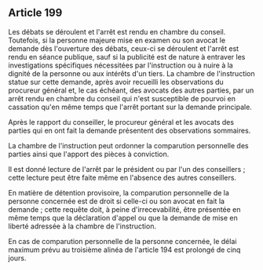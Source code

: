 Article 199
----
Les débats se déroulent et l'arrêt est rendu en chambre du conseil. Toutefois,
si la personne majeure mise en examen ou son avocat le demande dès l'ouverture
des débats, ceux-ci se déroulent et l'arrêt est rendu en séance publique, sauf
si la publicité est de nature à entraver les investigations spécifiques
nécessitées par l'instruction ou à nuire à la dignité de la personne ou aux
intérêts d'un tiers. La chambre de l'instruction statue sur cette demande, après
avoir recueilli les observations du procureur général et, le cas échéant, des
avocats des autres parties, par un arrêt rendu en chambre du conseil qui n'est
susceptible de pourvoi en cassation qu'en même temps que l'arrêt portant sur la
demande principale.

Après le rapport du conseiller, le procureur général et les avocats des parties
qui en ont fait la demande présentent des observations sommaires.

La chambre de l'instruction peut ordonner la comparution personnelle des parties
ainsi que l'apport des pièces à conviction.

Il est donné lecture de l'arrêt par le président ou par l'un des conseillers ;
cette lecture peut être faite même en l'absence des autres conseillers.

En matière de détention provisoire, la comparution personnelle de la personne
concernée est de droit si celle-ci ou son avocat en fait la demande ; cette
requête doit, à peine d'irrecevabilité, être présentée en même temps que la
déclaration d'appel ou que la demande de mise en liberté adressée à la chambre
de l'instruction.

En cas de comparution personnelle de la personne concernée, le délai maximum
prévu au troisième alinéa de l'article 194 est prolongé de cinq jours.
